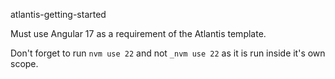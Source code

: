 atlantis-getting-started

Must use Angular 17 as a requirement of the Atlantis template.

Don't forget to run `nvm use 22` and not  `_nvm use 22` as it is run inside it's own scope.
